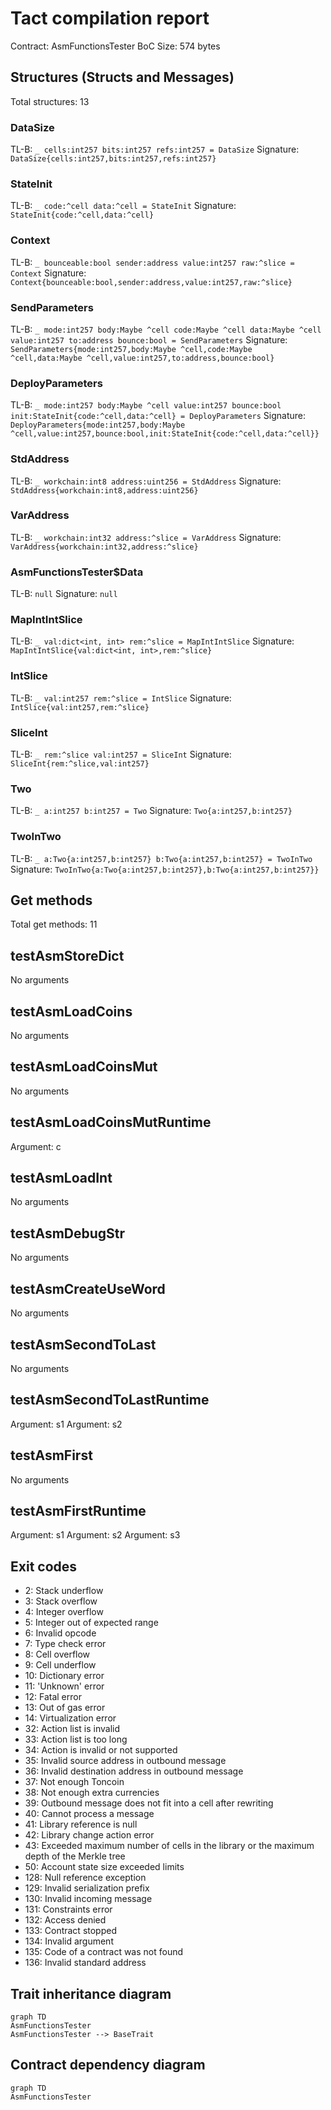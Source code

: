 # Tact compilation report
Contract: AsmFunctionsTester
BoC Size: 574 bytes

## Structures (Structs and Messages)
Total structures: 13

### DataSize
TL-B: `_ cells:int257 bits:int257 refs:int257 = DataSize`
Signature: `DataSize{cells:int257,bits:int257,refs:int257}`

### StateInit
TL-B: `_ code:^cell data:^cell = StateInit`
Signature: `StateInit{code:^cell,data:^cell}`

### Context
TL-B: `_ bounceable:bool sender:address value:int257 raw:^slice = Context`
Signature: `Context{bounceable:bool,sender:address,value:int257,raw:^slice}`

### SendParameters
TL-B: `_ mode:int257 body:Maybe ^cell code:Maybe ^cell data:Maybe ^cell value:int257 to:address bounce:bool = SendParameters`
Signature: `SendParameters{mode:int257,body:Maybe ^cell,code:Maybe ^cell,data:Maybe ^cell,value:int257,to:address,bounce:bool}`

### DeployParameters
TL-B: `_ mode:int257 body:Maybe ^cell value:int257 bounce:bool init:StateInit{code:^cell,data:^cell} = DeployParameters`
Signature: `DeployParameters{mode:int257,body:Maybe ^cell,value:int257,bounce:bool,init:StateInit{code:^cell,data:^cell}}`

### StdAddress
TL-B: `_ workchain:int8 address:uint256 = StdAddress`
Signature: `StdAddress{workchain:int8,address:uint256}`

### VarAddress
TL-B: `_ workchain:int32 address:^slice = VarAddress`
Signature: `VarAddress{workchain:int32,address:^slice}`

### AsmFunctionsTester$Data
TL-B: `null`
Signature: `null`

### MapIntIntSlice
TL-B: `_ val:dict<int, int> rem:^slice = MapIntIntSlice`
Signature: `MapIntIntSlice{val:dict<int, int>,rem:^slice}`

### IntSlice
TL-B: `_ val:int257 rem:^slice = IntSlice`
Signature: `IntSlice{val:int257,rem:^slice}`

### SliceInt
TL-B: `_ rem:^slice val:int257 = SliceInt`
Signature: `SliceInt{rem:^slice,val:int257}`

### Two
TL-B: `_ a:int257 b:int257 = Two`
Signature: `Two{a:int257,b:int257}`

### TwoInTwo
TL-B: `_ a:Two{a:int257,b:int257} b:Two{a:int257,b:int257} = TwoInTwo`
Signature: `TwoInTwo{a:Two{a:int257,b:int257},b:Two{a:int257,b:int257}}`

## Get methods
Total get methods: 11

## testAsmStoreDict
No arguments

## testAsmLoadCoins
No arguments

## testAsmLoadCoinsMut
No arguments

## testAsmLoadCoinsMutRuntime
Argument: c

## testAsmLoadInt
No arguments

## testAsmDebugStr
No arguments

## testAsmCreateUseWord
No arguments

## testAsmSecondToLast
No arguments

## testAsmSecondToLastRuntime
Argument: s1
Argument: s2

## testAsmFirst
No arguments

## testAsmFirstRuntime
Argument: s1
Argument: s2
Argument: s3

## Exit codes
* 2: Stack underflow
* 3: Stack overflow
* 4: Integer overflow
* 5: Integer out of expected range
* 6: Invalid opcode
* 7: Type check error
* 8: Cell overflow
* 9: Cell underflow
* 10: Dictionary error
* 11: 'Unknown' error
* 12: Fatal error
* 13: Out of gas error
* 14: Virtualization error
* 32: Action list is invalid
* 33: Action list is too long
* 34: Action is invalid or not supported
* 35: Invalid source address in outbound message
* 36: Invalid destination address in outbound message
* 37: Not enough Toncoin
* 38: Not enough extra currencies
* 39: Outbound message does not fit into a cell after rewriting
* 40: Cannot process a message
* 41: Library reference is null
* 42: Library change action error
* 43: Exceeded maximum number of cells in the library or the maximum depth of the Merkle tree
* 50: Account state size exceeded limits
* 128: Null reference exception
* 129: Invalid serialization prefix
* 130: Invalid incoming message
* 131: Constraints error
* 132: Access denied
* 133: Contract stopped
* 134: Invalid argument
* 135: Code of a contract was not found
* 136: Invalid standard address

## Trait inheritance diagram

```mermaid
graph TD
AsmFunctionsTester
AsmFunctionsTester --> BaseTrait
```

## Contract dependency diagram

```mermaid
graph TD
AsmFunctionsTester
```